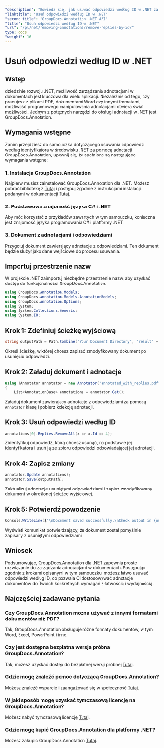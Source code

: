 ```yaml
---
"description": "Dowiedz się, jak usuwać odpowiedzi według ID w .NET za pomocą GroupDocs.Annotation. Postępuj zgodnie z naszym samouczkiem krok po kroku, aby skutecznie zarządzać adnotacjami dokumentów."
"linktitle": "Usuń odpowiedzi według ID w .NET"
"second_title": "GroupDocs.Annotation .NET API"
"title": "Usuń odpowiedzi według ID w .NET"
"url": "/pl/net/removing-annotations/remove-replies-by-id/"
type: docs
"weight": 16
---
```


# Usuń odpowiedzi według ID w .NET

## Wstęp
dziedzinie rozwoju .NET, możliwość zarządzania adnotacjami w dokumentach jest kluczowa dla wielu aplikacji. Niezależnie od tego, czy pracujesz z plikami PDF, dokumentami Word czy innymi formatami, możliwość programowego manipulowania adnotacjami otwiera świat możliwości. Jednym z potężnych narzędzi do obsługi adnotacji w .NET jest GroupDocs.Annotation.
## Wymagania wstępne
Zanim przejdziesz do samouczka dotyczącego usuwania odpowiedzi według identyfikatora w środowisku .NET za pomocą adnotacji GroupDocs.Annotation, upewnij się, że spełnione są następujące wymagania wstępne:
### 1. Instalacja GroupDocs.Annotation
Najpierw musisz zainstalować GroupDocs.Annotation dla .NET. Możesz pobrać bibliotekę z [Tutaj](https://releases.groupdocs.com/annotation/net/) i postępuj zgodnie z instrukcjami instalacji podanymi w dokumentacji [Tutaj](https://tutorials.groupdocs.com/annotation/net/).
### 2. Podstawowa znajomość języka C# i .NET
Aby móc korzystać z przykładów zawartych w tym samouczku, konieczna jest znajomość języka programowania C# i platformy .NET.
### 3. Dokument z adnotacjami i odpowiedziami
Przygotuj dokument zawierający adnotacje z odpowiedziami. Ten dokument będzie służył jako dane wejściowe do procesu usuwania.

## Importuj przestrzenie nazw
W projekcie .NET zaimportuj niezbędne przestrzenie nazw, aby uzyskać dostęp do funkcjonalności GroupDocs.Annotation.
```csharp
using GroupDocs.Annotation.Models;
using GroupDocs.Annotation.Models.AnnotationModels;
using GroupDocs.Annotation.Options;
using System;
using System.Collections.Generic;
using System.IO;
```
## Krok 1: Zdefiniuj ścieżkę wyjściową
```csharp
string outputPath = Path.Combine("Your Document Directory", "result" + Path.GetExtension("input.pdf"));
```
Określ ścieżkę, w której chcesz zapisać zmodyfikowany dokument po usunięciu odpowiedzi.
## Krok 2: Załaduj dokument i adnotacje
```csharp
using (Annotator annotator = new Annotator("annotated_with_replies.pdf"))
{
    List<AnnotationBase> annotations = annotator.Get();
```
Załaduj dokument zawierający adnotacje z odpowiedziami za pomocą `Annotator` klasę i pobierz kolekcję adnotacji.
## Krok 3: Usuń odpowiedzi według ID
```csharp
annotations[0].Replies.RemoveAll(x => x.Id == 4);
```
Zidentyfikuj odpowiedź, którą chcesz usunąć, na podstawie jej identyfikatora i usuń ją ze zbioru odpowiedzi odpowiadającej jej adnotacji.
## Krok 4: Zapisz zmiany
```csharp
annotator.Update(annotations);
annotator.Save(outputPath);
```
Zaktualizuj adnotacje usuniętymi odpowiedziami i zapisz zmodyfikowany dokument w określonej ścieżce wyjściowej.
## Krok 5: Potwierdź powodzenie
```csharp
Console.WriteLine($"\nDocument saved successfully.\nCheck output in {outputPath}.");
```
Wyświetl komunikat potwierdzający, że dokument został pomyślnie zapisany z usuniętymi odpowiedziami.

## Wniosek
Podsumowując, GroupDocs.Annotation dla .NET zapewnia proste rozwiązanie do zarządzania adnotacjami w dokumentach. Postępując zgodnie z krokami opisanymi w tym samouczku, możesz łatwo usuwać odpowiedzi według ID, co pozwala Ci dostosowywać adnotacje dokumentów do Twoich konkretnych wymagań z łatwością i wydajnością.
## Najczęściej zadawane pytania
### Czy GroupDocs.Annotation można używać z innymi formatami dokumentów niż PDF?
Tak, GroupDocs.Annotation obsługuje różne formaty dokumentów, w tym Word, Excel, PowerPoint i inne.
### Czy jest dostępna bezpłatna wersja próbna GroupDocs.Annotation?
Tak, możesz uzyskać dostęp do bezpłatnej wersji próbnej [Tutaj](https://releases.groupdocs.com/).
### Gdzie mogę znaleźć pomoc dotyczącą GroupDocs.Annotation?
Możesz znaleźć wsparcie i zaangażować się w społeczność [Tutaj](https://forum.groupdocs.com/c/annotation/10).
### W jaki sposób mogę uzyskać tymczasową licencję na GroupDocs.Annotation?
Możesz nabyć tymczasową licencję [Tutaj](https://purchase.groupdocs.com/temporary-license/).
### Gdzie mogę kupić GroupDocs.Annotation dla platformy .NET?
Możesz zakupić GroupDocs.Annotation [Tutaj](https://purchase.groupdocs.com/buy).
